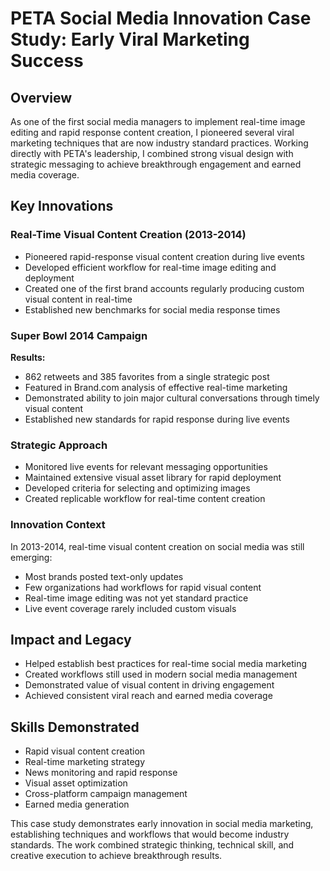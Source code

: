 # PETA Social Media Innovation Case Study: Early Viral Marketing Success

## Overview
As one of the first social media managers to implement real-time image editing and rapid response content creation, I pioneered several viral marketing techniques that are now industry standard practices. Working directly with PETA's leadership, I combined strong visual design with strategic messaging to achieve breakthrough engagement and earned media coverage.

## Key Innovations

### Real-Time Visual Content Creation (2013-2014)
- Pioneered rapid-response visual content creation during live events
- Developed efficient workflow for real-time image editing and deployment
- Created one of the first brand accounts regularly producing custom visual content in real-time
- Established new benchmarks for social media response times

### Super Bowl 2014 Campaign
**Results:**
- 862 retweets and 385 favorites from a single strategic post
- Featured in Brand.com analysis of effective real-time marketing
- Demonstrated ability to join major cultural conversations through timely visual content
- Established new standards for rapid response during live events

### Strategic Approach
- Monitored live events for relevant messaging opportunities
- Maintained extensive visual asset library for rapid deployment 
- Developed criteria for selecting and optimizing images
- Created replicable workflow for real-time content creation

### Innovation Context
In 2013-2014, real-time visual content creation on social media was still emerging:
- Most brands posted text-only updates
- Few organizations had workflows for rapid visual content
- Real-time image editing was not yet standard practice
- Live event coverage rarely included custom visuals

## Impact and Legacy
- Helped establish best practices for real-time social media marketing
- Created workflows still used in modern social media management
- Demonstrated value of visual content in driving engagement
- Achieved consistent viral reach and earned media coverage

## Skills Demonstrated
- Rapid visual content creation
- Real-time marketing strategy
- News monitoring and rapid response
- Visual asset optimization
- Cross-platform campaign management
- Earned media generation

This case study demonstrates early innovation in social media marketing, establishing techniques and workflows that would become industry standards. The work combined strategic thinking, technical skill, and creative execution to achieve breakthrough results.